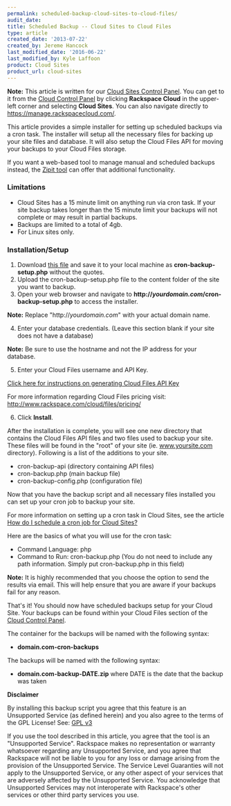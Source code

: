 ```yaml
---
permalink: scheduled-backup-cloud-sites-to-cloud-files/
audit_date:
title: Scheduled Backup -- Cloud Sites to Cloud Files
type: article
created_date: '2013-07-22'
created_by: Jereme Hancock
last_modified_date: '2016-06-22'
last_modified_by: Kyle Laffoon
product: Cloud Sites
product_url: cloud-sites
---
```


**Note:** This article is written for our [Cloud Sites Control Panel](https://manage.rackspacecloud.com/). You can get to it from the [Cloud Control Panel](https://mycloud.rackspace.com) by clicking **Rackspace Cloud** in the upper-left corner and selecting **Cloud Sites**. You can also navigate directly to <https://manage.rackspacecloud.com/>.

This article provides a simple installer for setting up scheduled
backups via a cron task. The installer will setup all the necessary
files for backing up your site files and database. It will also setup
the Cloud Files API for moving your backups to your Cloud Files storage.

If you want a web-based tool to manage manual and scheduled backups
instead, the [Zipit tool](/how-to/zipit-backup-utility-for-cloud-sites-linux) can
offer that additional functionality.

### Limitations

-   Cloud Sites has a 15 minute limit on anything run via cron task. If
    your site backup takes longer than the 15 minute limit your backups
    will not complete or may result in partial backups.
-   Backups are limited to a total of 4gb.
-   For Linux sites only.

### Installation/Setup

1.  Download [this file](https://raw.github.com/jeremehancock/cron-backup-script-setup/master/cron-backup-setup.php) and
    save it to your local machine as **cron-backup-setup.php** without
    the quotes.
2.  Upload the cron-backup-setup.php file to the content folder of the
    site you want to backup.
3.  Open your web browser and navigate to
    **http://*yourdomain.com*/cron-backup-setup.php** to access
    the installer.

   **Note:** Replace "http://*yourdomain.com*" with your actual
   domain name.

4.  Enter your database credentials. (Leave this section blank if your
    site does not have a database)

   **Note:** Be sure to use the hostname and not the IP address for your
   database.

5.  Enter your Cloud Files username and API Key.

   [Click here for instructions on generating Cloud Files API Key](/how-to/view-and-reset-your-api-key)

   For more information regarding Cloud Files pricing visit: <http://www.rackspace.com/cloud/files/pricing/>

6.  Click **Install**.

After the installation is complete, you will see one new directory that
contains the Cloud Files API files and two files used to backup your
site. These files will be found in the "root" of your site (ie.
www.yoursite.com directory). Following is a list of the additions to your
site.

 - cron-backup-api (directory containing API files)
 - cron-backup.php (main backup file)
 - cron-backup-config.php (configuration file)

Now that you have the backup script and all necessary files installed
you can set up your cron job to backup your site.

For more information on setting up a cron task in Cloud Sites, see the article [How do I schedule a cron job for Cloud Sites?](/how-to/how-do-i-schedule-a-cron-job-for-cloud-sites)

Here are the basics of what you will use for the cron task:

-   Command Language: php
-   Command to Run: cron-backup.php (You do not need to include any
    path information. Simply put cron-backup.php in this field)

**Note:** It is highly recommended that you choose the option to send the
results via email. This will help ensure that you are aware if your
backups fail for any reason.

That's it! You should now have scheduled backups setup for your Cloud
Site. Your backups can be found within your Cloud Files section of the
[Cloud Control Panel](https://mycloud.rackspace.com).

The container for the backups will be named with the following syntax:

-  **domain.com-cron-backups**

The backups will be named with the following syntax:

-  **domain.com-backup-DATE.zip** where DATE is the date that the backup
was taken

**Disclaimer**

By installing this backup script you agree that this feature is an
Unsupported Service (as defined herein) and you also agree to the terms
of the GPL License! See: [GPL v3](http://www.gnu.org/licenses/gpl-3.0.en.html)

If you use the tool described in this article, you agree that the tool
is an "Unsupported Service". Rackspace makes no representation or
warranty whatsoever regarding any Unsupported Service, and you agree
that Rackspace will not be liable to you for any loss or damage arising
from the provision of the Unsupported Service. The Service Level
Guaranties will not apply to the Unsupported Service, or any other
aspect of your services that are adversely affected by the Unsupported
Service. You acknowledge that Unsupported Services may not interoperate
with Rackspace's other services or other third party services you use.
